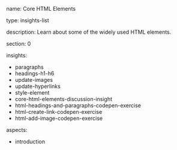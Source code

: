 name: Core HTML Elements

type: insights-list

description: Learn about some of the widely used HTML elements.

section: 0

insights:
  - paragraphs
  - headings-h1-h6
  - update-images
  - update-hyperlinks
  - style-element
  - core-html-elements-discussion-insight
  - html-headings-and-paragraphs-codepen-exercise
  - html-create-link-codepen-exercise
  - html-add-image-codepen-exercise

aspects:
  - introduction
